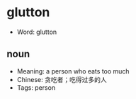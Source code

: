 # glutton

- Word: glutton

## noun

- Meaning: a person who eats too much
- Chinese: 贪吃者；吃得过多的人
- Tags: person

